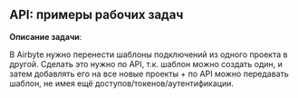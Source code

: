## API: примеры рабочих задач

**Описание задачи**:

В Airbyte нужно перенести шаблоны подключений из одного проекта в другой. Сделать это нужно по API, т.к. шаблон можно создать один, и затем добавлять его на все новые проекты + по API можно передавать шаблон, не имея ещё доступов/токенов/аутентификации.
